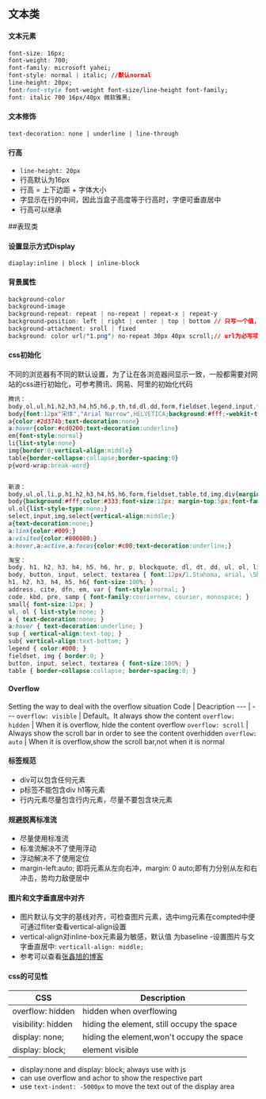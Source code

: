 ## 文本类
#### 文本元素
```css
font-size: 16px;
font-weight: 700;
font-family: microsoft yahei;
font-style: normal | italic; //默认normal
line-height: 20px;
font:font-style font-weight font-size/line-height font-family;
font: italic 700 16px/40px 微软雅黑;
```

#### 文本修饰
`text-decoration: none | underline | line-through`

#### 行高
- `line-height: 20px`
- 行高默认为16px
- 行高 = 上下边距 + 字体大小
- 字显示在行的中间，因此当盒子高度等于行高时，字便可垂直居中
- 行高可以继承

##表现类
#### 设置显示方式Display
`diaplay:inline | block | inline-block  `

#### 背景属性
```css
background-color
background-image
background-repeat: repeat | no-repeat | repeat-x | repeat-y
background-position: left | right | center | top | bottom // 只写一个值，另一个默认居中
background-attachment: sroll | fixed
background: color url("1.png") no-repeat 30px 40px scroll;// url为必写项
```
#### css初始化
不同的浏览器有不同的默认设置，为了让在各浏览器间显示一致，一般都需要对网站的css进行初始化，可参考腾讯、网易、阿里的初始化代码
```css
腾讯：
body,ol,ul,h1,h2,h3,h4,h5,h6,p,th,td,dl,dd,form,fieldset,legend,input,textarea,select{margin:0;padding:0} 
body{font:12px"宋体","Arial Narrow",HELVETICA;background:#fff;-webkit-text-size-adjust:100%;} 
a{color:#2d374b;text-decoration:none} 
a:hover{color:#cd0200;text-decoration:underline} 
em{font-style:normal} 
li{list-style:none} 
img{border:0;vertical-align:middle} 
table{border-collapse:collapse;border-spacing:0} 
p{word-wrap:break-word} 


新浪：
body,ul,ol,li,p,h1,h2,h3,h4,h5,h6,form,fieldset,table,td,img,div{margin:0;padding:0;border:0;} 
body{background:#fff;color:#333;font-size:12px; margin-top:5px;font-family:"SimSun","宋体","Arial Narrow";}
ul,ol{list-style-type:none;} 
select,input,img,select{vertical-align:middle;} 
a{text-decoration:none;} 
a:link{color:#009;} 
a:visited{color:#800080;} 
a:hover,a:active,a:focus{color:#c00;text-decoration:underline;} 

淘宝：
body, h1, h2, h3, h4, h5, h6, hr, p, blockquote, dl, dt, dd, ul, ol, li, pre, form, fieldset, legend, button, input, textarea, th, td { margin:0; padding:0; } 
body, button, input, select, textarea { font:12px/1.5tahoma, arial, \5b8b\4f53; } 
h1, h2, h3, h4, h5, h6{ font-size:100%; } 
address, cite, dfn, em, var { font-style:normal; } 
code, kbd, pre, samp { font-family:couriernew, courier, monospace; } 
small{ font-size:12px; } 
ul, ol { list-style:none; } 
a { text-decoration:none; } 
a:hover { text-decoration:underline; } 
sup { vertical-align:text-top; } 
sub{ vertical-align:text-bottom; } 
legend { color:#000; } 
fieldset, img { border:0; }
button, input, select, textarea { font-size:100%; } 
table { border-collapse:collapse; border-spacing:0; } 
```

#### Overflow
Setting the way to  deal with the overflow situation
Code | Deacription
--- | ---
`overflow: visible` | Default。It always show the content
`overflow: hidden` | When it is overflow, hide the content overflow
`overflow: scroll` | Always show the scroll bar in order to see the content overhidden
`overflow: auto` | When it is overflow,show the scroll bar,not when it is normal

#### 标签规范
- div可以包含任何元素
- p标签不能包含div h1等元素
- 行内元素尽量包含行内元素，尽量不要包含块元素


#### 规避脱离标准流
- 尽量使用标准流
- 标准流解决不了使用浮动
- 浮动解决不了使用定位
- margin-left:auto; 即将元素从左向右冲，margin: 0 auto;即有力分别从左和右冲击，势均力敌便居中

#### 图片和文字垂直居中对齐
- 图片默认与文字的基线对齐，可检查图片元素，选中img元素在compted中便可通过fliter查看vertical-align设置
- vertical-align对inline-box元素最为敏感，默认值 为baseline
-设置图片与文字垂直居中: `verticall-align: middle;`
- 参考可以查看[张鑫旭的博客](http://www.zhangxinxu.com/wordpress/2010/05/%E6%88%91%E5%AF%B9css-vertical-align%E7%9A%84%E4%B8%80%E4%BA%9B%E7%90%86%E8%A7%A3%E4%B8%8E%E8%AE%A4%E8%AF%86%EF%BC%88%E4%B8%80%EF%BC%89/)

#### css的可见性
CSS                 | Description
---                 | ---
overflow: hidden    | hidden when overflowing
visibility: hidden  | hiding the element, still occupy the space 
display: none;      | hiding the element,won't occupy the space
display: block;     | element visible

- display:none and display: block; always use with js
- can use overflow and achor to show the respective part
- use `text-indent: -5000px` to move the text out of the display area
